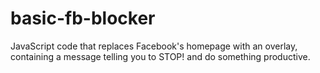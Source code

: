 # basic-fb-blocker
JavaScript code that replaces Facebook's homepage with an overlay, containing a message telling you to STOP! and do something productive.
